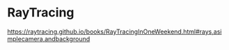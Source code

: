 # RayTracing

https://raytracing.github.io/books/RayTracingInOneWeekend.html#rays,asimplecamera,andbackground